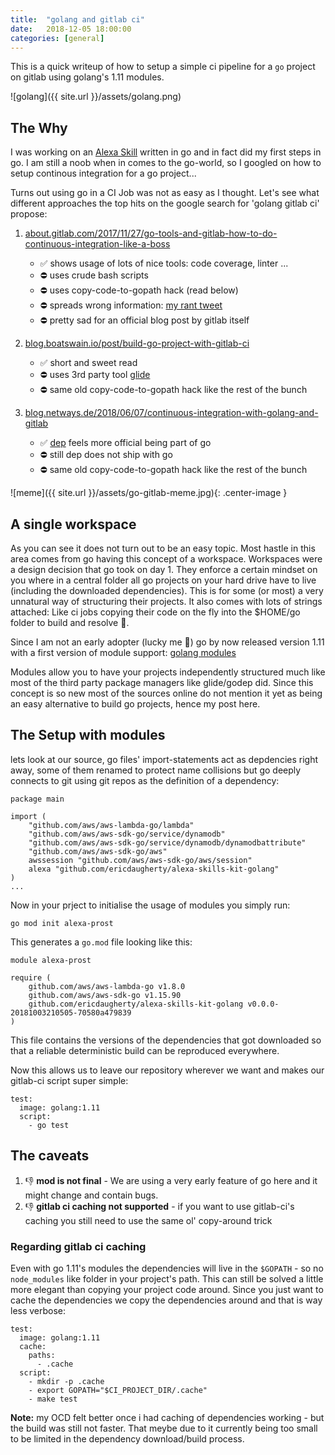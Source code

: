 ```yaml
---
title:  "golang and gitlab ci"
date:   2018-12-05 18:00:00
categories: [general]
---
```


This is a quick writeup of how to setup a simple ci pipeline for a `go` project on gitlab using golang's 1.11 modules.

![golang]({{ site.url }}/assets/golang.png)


## The Why

I was working on an [Alexa Skill](https://www.amazon.com/dp/B07L4W8D7C) written in go and in fact did my first steps in go. I am still a noob when in comes to the go-world, so I googled on how to setup continous integration for a go project...

Turns out using go in a CI Job was not as easy as I thought. Let's see what different approaches the top hits on the google search for 'golang gitlab ci' propose:

1. [about.gitlab.com/2017/11/27/go-tools-and-gitlab-how-to-do-continuous-integration-like-a-boss](https://about.gitlab.com/2017/11/27/go-tools-and-gitlab-how-to-do-continuous-integration-like-a-boss/)
	* ✅ shows usage of lots of nice tools: code coverage, linter ...
	* ⛔️ uses crude bash scripts
	* ⛔️ uses copy-code-to-gopath hack (read below)
	* ⛔️ spreads wrong information: [my rant tweet](https://twitter.com/Extrawurst/status/1070363661687029760)
	* ⛔️ pretty sad for an official blog post by gitlab itself

2. [blog.boatswain.io/post/build-go-project-with-gitlab-ci](https://blog.boatswain.io/post/build-go-project-with-gitlab-ci/)
	* ✅ short and sweet read
	* ⛔️ uses 3rd party tool [glide](https://glide.sh/)
	* ⛔️ same old copy-code-to-gopath hack like the rest of the bunch

3. [blog.netways.de/2018/06/07/continuous-integration-with-golang-and-gitlab](https://blog.netways.de/2018/06/07/continuous-integration-with-golang-and-gitlab/)
	* ✅ [dep](https://github.com/golang/dep) feels more official being part of go
	* ⛔️ still dep does not ship with go
	* ⛔️ same old copy-code-to-gopath hack like the rest of the bunch

![meme]({{ site.url }}/assets/go-gitlab-meme.jpg){: .center-image }

## A single workspace

As you can see it does not turn out to be an easy topic.
Most hastle in this area comes from go having this concept of a workspace. Workspaces were a design decision that go took on day 1. They enforce a certain mindset on you where in a central folder all go projects on your hard drive have to live (including the downloaded dependencies). This is for some (or most) a very unnatural way of structuring their projects. It also comes with lots of strings attached: Like ci jobs copying their code on the fly into the $HOME/go folder to build and resolve 🤢.

Since I am not an early adopter (lucky me 🥳) go by now released version 1.11 with a first version of module support: [golang modules](https://github.com/golang/go/wiki/Modules)

Modules allow you to have your projects independently structured much like most of the third party package managers like glide/godep did. Since this concept is so new most of the sources online do not mention it yet as being an easy alternative to build go projects, hence my post here.

## The Setup with modules

lets look at our source, go files' import-statements act as depdencies right away, some of them renamed to protect name collisions but go deeply connects to git using git repos as the definition of a dependency:
```
package main

import (
	"github.com/aws/aws-lambda-go/lambda"
	"github.com/aws/aws-sdk-go/service/dynamodb"
	"github.com/aws/aws-sdk-go/service/dynamodb/dynamodbattribute"
	"github.com/aws/aws-sdk-go/aws"
	awssession "github.com/aws/aws-sdk-go/aws/session"
	alexa "github.com/ericdaugherty/alexa-skills-kit-golang"
)
...
```

Now in your prject to initialise the usage of modules you simply run:
```
go mod init alexa-prost
```

This generates a `go.mod` file looking like this:
```
module alexa-prost

require (
	github.com/aws/aws-lambda-go v1.8.0
	github.com/aws/aws-sdk-go v1.15.90
	github.com/ericdaugherty/alexa-skills-kit-golang v0.0.0-20181003210505-70580a479839
)
```

This file contains the versions of the dependencies that got downloaded so that a reliable deterministic build can be reproduced everywhere.

Now this allows us to leave our repository wherever we want and makes our gitlab-ci script super simple:
```
test:
  image: golang:1.11
  script:
    - go test
```

## The caveats

1. 👎 **mod is not final** - We are using a very early feature of go here and it might change and contain bugs.
2. 👎 **gitlab ci caching not supported** - if you want to use gitlab-ci's caching you still need to use the same ol' copy-around trick

### Regarding gitlab ci caching

Even with go 1.11's modules the dependencies will live in the `$GOPATH` - so no `node_modules` like folder in your project's path.
This can still be solved a little more elegant than copying your project code around. Since you just want to cache the dependencies we copy the dependencies around and that is way less verbose:
```
test:
  image: golang:1.11
  cache:
    paths:
      - .cache
  script:
    - mkdir -p .cache
    - export GOPATH="$CI_PROJECT_DIR/.cache"
    - make test
```

**Note:** my OCD felt better once i had caching of dependencies working - but the build was still not faster. That meybe due to it currently being too small to be limited in the dependency download/build process.